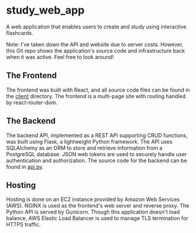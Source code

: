 # study_web_app
A web application that enables users to create and study using interactive flashcards. 

Note: I've taken down the API and website due to server costs. However, this Git repo shows the application's source code and infrastructure back when it was active. Feel free to look around!

## The Frontend
The frontend was built with React, and all source code files can be found in the [client](./client) directory. 
The frontend is a multi-page site with routing handled by react-router-dom.  

## The Backend
The backend API, implemented as a REST API supporting CRUD functions, was built using Flask, a lightweight Python framework. 
The API uses SQLAlchemy as an ORM to store and retrieve information from a PostgreSQL database. JSON web tokens are used to securely handle user authentication
and authorization. The source code for the backend can be found in [api.py](./api.py).

## Hosting
Hosting is done on an EC2 instance provided by Amazon Web Services (AWS). NGINX is used as the frontend's web server and reverse proxy. The Python
API is served by Gunicorn. Though this application doesn't load balance, AWS Elastic Load Balancer is used to manage TLS termination for HTTPS traffic.

